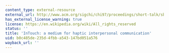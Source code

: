 ```yaml
---
content_type: external-resource
external_url: http://www.acm.org/sigchi/chi97/proceedings/short-talk/sbb.htm
has_external_license_warning: true
license: https://en.wikipedia.org/wiki/All_rights_reserved
status: ''
title: 'InTouch: a medium for haptic interpersonal communication'
uid: b0c485de-235d-4fbb-a543-147bd051a576
wayback_url: ''
---
```

